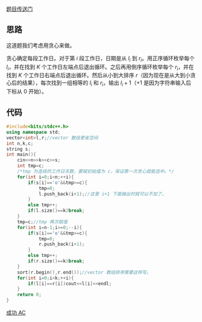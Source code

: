 [题目传送门](https://www.luogu.com.cn/problem/AT_abc161_e)

## 思路

这道题我们考虑用贪心来做。

贪心确定每段工作日。对于第 $i$ 段工作日，日期是从 $l_i$ 到 $r_i$。用正序循环枚举每个 $l_i$，并在找到 $K$ 个工作日左端点后退出循环。之后再用倒序循环枚举每个 $r_i$，并在找到 $K$ 个工作日右端点后退出循环。然后从小到大排序 $r$（因为现在是从大到小贪心后的结果），每次找到一组相等的 $l_i$ 和 $r_i$，输出 $l_i+1$（$+1$ 是因为字符串输入后下标从 $0$ 开始）。

## 代码

~~~cpp
#include<bits/stdc++.h>
using namespace std;
vector<int>l,r;//vector 数组更省空间
int n,k,c;
string s;
int main(){
    cin>>n>>k>>c>>s;
    int tmp=c;
    /*tmp 为连续的工作日天数，要赋初始值为 c，保证第一次贪心就能选中。*/
    for(int i=0;i<n;++i){
        if(s[i]=='o'&&tmp>=c){
            tmp=0;
            l.push_back(i+1);//这里 i+1 下面输出时就可以不加了。
        }
        else tmp++;
        if(l.size()==k)break;
    }
    tmp=c;//tmp 再次赋值
    for(int i=n-1;i>=0;--i){
        if(s[i]=='o'&&tmp>=c){
            tmp=0;
            r.push_back(i+1);
        }
        else tmp++;
        if(r.size()==k)break;
    }
    sort(r.begin(),r.end());//vector 数组排序需要这样写。
    for(int i=0;i<k;++i){
        if(l[i]==r[i])cout<<l[i]<<endl;
    }
    return 0;
}
~~~

[成功 AC](https://www.luogu.com.cn/record/96131934)